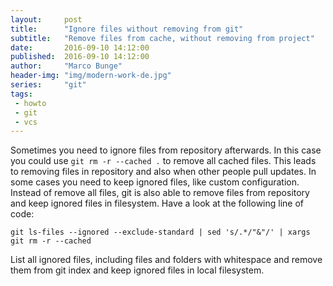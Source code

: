 ```yaml
---
layout:     post
title:      "Ignore files without removing from git"
subtitle:   "Remove files from cache, without removing from project"
date:       2016-09-10 14:12:00
published:  2016-09-10 14:12:00
author:     "Marco Bunge"
header-img: "img/modern-work-de.jpg"
series:     "git"
tags:
 - howto
 - git
 - vcs
---
```


Sometimes you need to ignore files from repository afterwards. In this case you could use 
`git rm -r --cached .` to remove all cached files. This leads to removing files in repository 
and also when other people pull updates. In some cases you need to keep ignored files, like 
custom configuration. Instead of remove all files, git is also able to remove files from 
repository and keep ignored files in filesystem. Have a look at the following line of code:

```
git ls-files --ignored --exclude-standard | sed 's/.*/"&"/' | xargs git rm -r --cached
```

List all ignored files, including files and folders with whitespace and remove them from git index and keep ignored 
files in local filesystem.